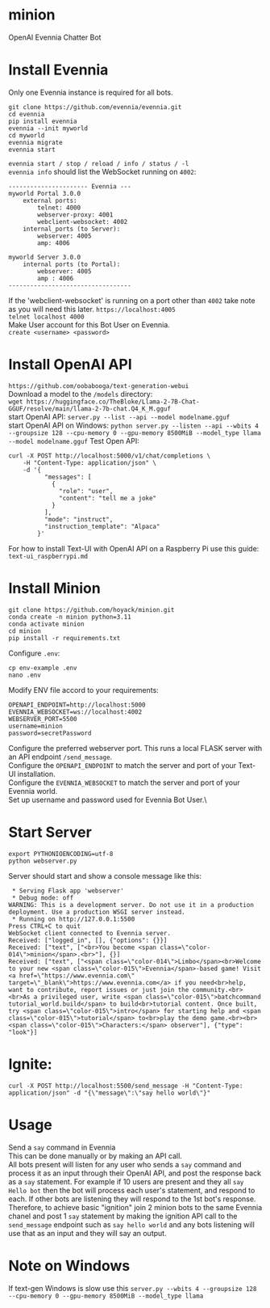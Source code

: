 # minion
OpenAI Evennia Chatter Bot

# Install Evennia
Only one Evennia instance is required for all bots.
```
git clone https://github.com/evennia/evennia.git
cd evennia
pip install evennia
evennia --init myworld
cd myworld
evennia migrate
evennia start
```
`evennia start / stop / reload / info / status / -l`\
`evennia info` should list the WebSocket running on `4002`:
```
---------------------- Evennia ---
myworld Portal 3.0.0
    external ports:
        telnet: 4000
        webserver-proxy: 4001
        webclient-websocket: 4002
    internal_ports (to Server):
        webserver: 4005
        amp: 4006

myworld Server 3.0.0
    internal ports (to Portal):
        webserver: 4005
        amp : 4006
----------------------------------
```
If the 'webclient-websocket' is running on a port other than `4002` take note as you will need this later.
`https://localhost:4005`\
`telnet localhost 4000`\
Make User account for this Bot User on Evennia.\
`create <username> <password>`

# Install OpenAI API
`https://github.com/oobabooga/text-generation-webui`\
Download a model to the `/models` directory:\
`wget https://huggingface.co/TheBloke/Llama-2-7B-Chat-GGUF/resolve/main/llama-2-7b-chat.Q4_K_M.gguf`\
start OpenAI API: `server.py --list --api --model modelname.gguf`\
start OpenAI API on Windows: `python server.py --listen --api --wbits 4 --groupsize 128 --cpu-memory 0 --gpu-memory 8500MiB --model_type llama --model modelname.gguf`
Test Open API:
```
curl -X POST http://localhost:5000/v1/chat/completions \
    -H "Content-Type: application/json" \
    -d '{
          "messages": [
            {
              "role": "user",
              "content": "tell me a joke"
            }
          ],
          "mode": "instruct",
          "instruction_template": "Alpaca"
        }'
```
For how to install Text-UI with OpenAI API on a Raspberry Pi use this guide:\
`text-ui_raspberrypi.md`

# Install Minion
```
git clone https://github.com/hoyack/minion.git
conda create -n minion python=3.11
conda activate minion
cd minion
pip install -r requirements.txt
```
Configure `.env`:
```
cp env-example .env
nano .env
```
Modify ENV file accord to your requirements:

```
OPENAPI_ENDPOINT=http://localhost:5000
EVENNIA_WEBSOCKET=ws://localhost:4002
WEBSERVER_PORT=5500
username=minion
password=secretPassword
```
Configure the preferred webserver port. This runs a local FLASK server with an API endpoint `/send_message`.\
Configure the `OPENAPI_ENDPOINT` to match the server and port of your Text-UI installation.\
Configure the `EVENNIA_WEBSOCKET` to match the server and port of your Evennia world.\
Set up username and password used for Evennia Bot User.\

# Start Server
```
export PYTHONIOENCODING=utf-8
python webserver.py
```
Server should start and show a console message like this:
```
 * Serving Flask app 'webserver'
 * Debug mode: off
WARNING: This is a development server. Do not use it in a production deployment. Use a production WSGI server instead.
 * Running on http://127.0.0.1:5500
Press CTRL+C to quit
WebSocket client connected to Evennia server.
Received: ["logged_in", [], {"options": {}}]
Received: ["text", ["<br>You become <span class=\"color-014\">minion</span>.<br>"], {}]
Received: ["text", ["<span class=\"color-014\">Limbo</span><br>Welcome to your new <span class=\"color-015\">Evennia</span>-based game! Visit <a href=\"https://www.evennia.com\" target=\"_blank\">https://www.evennia.com</a> if you need<br>help, want to contribute, report issues or just join the community.<br><br>As a privileged user, write <span class=\"color-015\">batchcommand tutorial_world.build</span> to build<br>tutorial content. Once built, try <span class=\"color-015\">intro</span> for starting help and <span class=\"color-015\">tutorial</span> to<br>play the demo game.<br><br><span class=\"color-015\">Characters:</span> observer"], {"type": "look"}]
```
# Ignite:
```
curl -X POST http://localhost:5500/send_message -H "Content-Type: application/json" -d "{\"message\":\"say hello world\"}"
```
# Usage
Send a `say` command in Evennia\
This can be done manually or by making an API call.\
All bots present will listen for any user who sends a `say` command and process it as an input through their OpenAI API, and post the response back as a `say` statement. For example if 10 users are present and they all `say Hello bot` then the bot will process each user's statement, and respond to each. If other bots are listening they will respond to the 1st bot's response. Therefore, to achieve basic "ignition" join 2 minion bots to the same Evennia chanel and post 1 `say` statement by making the ignition API call to the `send_message` endpoint such as `say hello world` and any bots listening will use that as an input and they will say an output.

# Note on Windows
If text-gen Windows is slow use this `server.py --wbits 4 --groupsize 128 --cpu-memory 0 --gpu-memory 8500MiB --model_type llama`